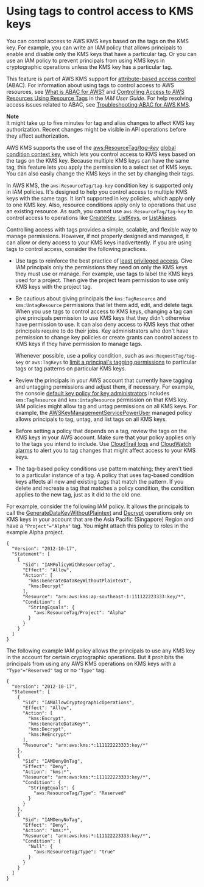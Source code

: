 # Using tags to control access to KMS keys<a name="tag-authorization"></a>

You can control access to AWS KMS keys based on the tags on the KMS key\. For example, you can write an IAM policy that allows principals to enable and disable only the KMS keys that have a particular tag\. Or you can use an IAM policy to prevent principals from using KMS keys in cryptographic operations unless the KMS key has a particular tag\. 

This feature is part of AWS KMS support for [attribute\-based access control](abac.md) \(ABAC\)\. For information about using tags to control access to AWS resources, see [What is ABAC for AWS?](https://docs.aws.amazon.com/IAM/latest/UserGuide/introduction_attribute-based-access-control.html) and [Controlling Access to AWS Resources Using Resource Tags](https://docs.aws.amazon.com/IAM/latest/UserGuide/access_tags.html) in the *IAM User Guide*\. For help resolving access issues related to ABAC, see [Troubleshooting ABAC for AWS KMS](abac.md#troubleshooting-tags-aliases)\.

**Note**  
It might take up to five minutes for tag and alias changes to affect KMS key authorization\. Recent changes might be visible in API operations before they affect authorization\.

AWS KMS supports the use of the [aws:ResourceTag/*tag\-key*](https://docs.aws.amazon.com/IAM/latest/UserGuide/reference_policies_condition-keys.html#condition-keys-resourcetag) [global condition context key](https://docs.aws.amazon.com/IAM/latest/UserGuide/reference_policies_condition-keys.html), which lets you control access to KMS keys based on the tags on the KMS key\. Because multiple KMS keys can have the same tag, this feature lets you apply the permission to a select set of KMS keys\. You can also easily change the KMS keys in the set by changing their tags\. 

In AWS KMS, the `aws:ResourceTag/tag-key` condition key is supported only in IAM policies\. It's designed to help you control access to multiple KMS keys with the same tags\. It isn't supported in key policies, which apply only to one KMS key\. Also, resource conditions apply only to operations that use an existing resource\. As such, you cannot use `aws:ResourceTag/tag-key` to control access to operations like [CreateKey](https://docs.aws.amazon.com/kms/latest/APIReference/API_CreateKey.html), [ListKeys](https://docs.aws.amazon.com/kms/latest/APIReference/API_ListKeys.html), or [ListAliases](https://docs.aws.amazon.com/kms/latest/APIReference/API_ListAliases.html)\.

Controlling access with tags provides a simple, scalable, and flexible way to manage permissions\. However, if not properly designed and managed, it can allow or deny access to your KMS keys inadvertently\. If you are using tags to control access, consider the following practices\.
+ Use tags to reinforce the best practice of [least privileged access](https://docs.aws.amazon.com/IAM/latest/UserGuide/best-practices.html#grant-least-privilege)\. Give IAM principals only the permissions they need on only the KMS keys they must use or manage\. For example, use tags to label the KMS keys used for a project\. Then give the project team permission to use only KMS keys with the project tag\.
+ Be cautious about giving principals the `kms:TagResource` and `kms:UntagResource` permissions that let them add, edit, and delete tags\. When you use tags to control access to KMS keys, changing a tag can give principals permission to use KMS keys that they didn't otherwise have permission to use\. It can also deny access to KMS keys that other principals require to do their jobs\. Key administrators who don't have permission to change key policies or create grants can control access to KMS keys if they have permission to manage tags\.

  Whenever possible, use a policy condition, such as `aws:RequestTag/tag-key` or `aws:TagKeys` to [limit a principal's tagging permissions](tag-permissions.md#tag-permissions-conditions) to particular tags or tag patterns on particular KMS keys\.
+ Review the principals in your AWS account that currently have tagging and untagging permissions and adjust them, if necessary\. For example, the console [default key policy for key administrators](key-policies.md#key-policy-default-allow-administrators) includes `kms:TagResource` and `kms:UntagResource` permission on that KMS key\. IAM policies might allow tag and untag permissions on all KMS keys\. For example, the [AWSKeyManagementServicePowerUser](aws-managed-policies.md) managed policy allows principals to tag, untag, and list tags on all KMS keys\.
+ Before setting a policy that depends on a tag, review the tags on the KMS keys in your AWS account\. Make sure that your policy applies only to the tags you intend to include\. Use [CloudTrail logs](logging-using-cloudtrail.md) and [CloudWatch alarms](monitoring-overview.md) to alert you to tag changes that might affect access to your KMS keys\.
+ The tag\-based policy conditions use pattern matching; they aren't tied to a particular instance of a tag\. A policy that uses tag\-based condition keys affects all new and existing tags that match the pattern\. If you delete and recreate a tag that matches a policy condition, the condition applies to the new tag, just as it did to the old one\.

For example, consider the following IAM policy\. It allows the principals to call the [GenerateDataKeyWithoutPlaintext](https://docs.aws.amazon.com/kms/latest/APIReference/API_GenerateDataKeyWithoutPlaintext.html) and [Decrypt](https://docs.aws.amazon.com/kms/latest/APIReference/API_Decrypt.html) operations only on KMS keys in your account that are the Asia Pacific \(Singapore\) Region and have a `"Project"="Alpha"` tag\. You might attach this policy to roles in the example Alpha project\.

```
{
  "Version": "2012-10-17",
  "Statement": [
    {
      "Sid": "IAMPolicyWithResourceTag",
      "Effect": "Allow",
      "Action": [
        "kms:GenerateDataKeyWithoutPlaintext",
        "kms:Decrypt"
      ],
      "Resource": "arn:aws:kms:ap-southeast-1:111122223333:key/*",
      "Condition": {
        "StringEquals": {
          "aws:ResourceTag/Project": "Alpha"
        }
      }
    }
  ]
}
```

The following example IAM policy allows the principals to use any KMS key in the account for certain cryptographic operations\. But it prohibits the principals from using any AWS KMS operations on KMS keys with a `"Type"="Reserved"` tag or no `"Type"` tag\.

```
{
  "Version": "2012-10-17",
  "Statement": [
    {
      "Sid": "IAMAllowCryptographicOperations",
      "Effect": "Allow",
      "Action": [
        "kms:Encrypt",
        "kms:GenerateDataKey*",
        "kms:Decrypt",
        "kms:ReEncrypt*"
      ],
      "Resource": "arn:aws:kms:*:111122223333:key/*"
    },
    {
      "Sid": "IAMDenyOnTag",
      "Effect": "Deny",
      "Action": "kms:*",
      "Resource": "arn:aws:kms:*:111122223333:key/*",
      "Condition": {
        "StringEquals": {
          "aws:ResourceTag/Type": "Reserved"
        }
      }
    },
    {
      "Sid": "IAMDenyNoTag",
      "Effect": "Deny",
      "Action": "kms:*",
      "Resource": "arn:aws:kms:*:111122223333:key/*",
      "Condition": {
        "Null": {
          "aws:ResourceTag/Type": "true"
        }
      }
    }
  ]
}
```